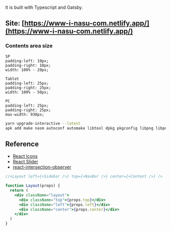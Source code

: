 It is built with Typescript and Gatsby.

## Site: [https://www-i-nasu-com.netlify.app/](https://www-i-nasu-com.netlify.app/)

### Contents area size

```
SP
padding-left: 10px;
padding-right: 10px;
width: 100% - 20px;

Tablet
padding-left: 25px;
padding-right: 25px;
width: 100% - 50px;

PC
padding-left: 25px;
padding-right: 25px;
max-width: 930px;
```

```bash
yarn upgrade-interactive --latest
apk add make nasm autoconf automake libtool dpkg pkgconfig libpng libpng-dev g++
```

## Reference

- [React Icons](https://react-icons.github.io/react-icons/search)
- [React Slider](https://github.com/react-component/slider/)
- [react\-intersection\-observer](https://github.com/thebuilder/react-intersection-observer#readme)

```jsx
//<Layout left={<Sidebar />} top={<NavBar />} center={<Content />} />

function Layout(props) {
  return (
    <div className="layout">
      <div className="top">{props.top}</div>
      <div className="left">{props.left}</div>
      <div className="center">{props.center}</div>
    </div>
  )
}
```
